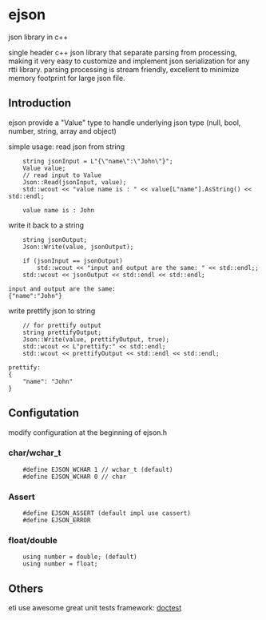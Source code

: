 # ejson
json library in c++

single header c++ json library that separate parsing from processing, making it very easy to customize and implement json serialization for any rtti library. parsing processing is stream friendly, excellent to minimize memory footprint for large json file.

## Introduction

ejson provide a "Value" type to handle underlying json type (null, bool, number, string, array and object)

simple usage:
read json from string
```
    string jsonInput = L"{\"name\":\"John\"}";
    Value value;
    // read input to Value
    Json::Read(jsonInput, value);
    std::wcout << "value name is : " << value[L"name"].AsString() << std::endl;
```
```
    value name is : John
```
write it back to a string
```
    string jsonOutput;
    Json::Write(value, jsonOutput);

    if (jsonInput == jsonOutput)
        std::wcout << "input and output are the same: " << std::endl;;
    std::wcout << jsonOutput << std::endl << std::endl;
```
```
input and output are the same:
{"name":"John"}
```
write prettify json to string
```
    // for prettify output
    string prettifyOutput;
    Json::Write(value, prettifyOutput, true);
    std::wcout << L"prettify:" << std::endl;
    std::wcout << prettifyOutput << std::endl << std::endl;

```
```
prettify:
{
    "name": "John"
}
```

## Configutation

modify configuration at the beginning of ejson.h

### char/wchar_t
```
    #define EJSON_WCHAR 1 // wchar_t (default)
    #define EJSON_WCHAR 0 // char
```
### Assert
```
    #define EJSON_ASSERT (default impl use cassert)
    #define EJSON_ERROR 
```
### float/double
```
    using number = double; (default)
    using number = float;
```
## Others

eti use awesome great unit tests framework: [doctest](https://github.com/doctest/doctest)